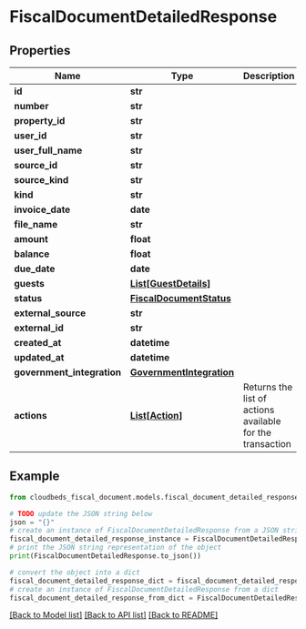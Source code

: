 # FiscalDocumentDetailedResponse


## Properties

Name | Type | Description | Notes
------------ | ------------- | ------------- | -------------
**id** | **str** |  | [optional] 
**number** | **str** |  | [optional] 
**property_id** | **str** |  | [optional] 
**user_id** | **str** |  | [optional] 
**user_full_name** | **str** |  | [optional] 
**source_id** | **str** |  | [optional] 
**source_kind** | **str** |  | [optional] 
**kind** | **str** |  | [optional] 
**invoice_date** | **date** |  | [optional] 
**file_name** | **str** |  | [optional] 
**amount** | **float** |  | [optional] 
**balance** | **float** |  | [optional] 
**due_date** | **date** |  | [optional] 
**guests** | [**List[GuestDetails]**](GuestDetails.md) |  | [optional] 
**status** | [**FiscalDocumentStatus**](FiscalDocumentStatus.md) |  | [optional] 
**external_source** | **str** |  | [optional] 
**external_id** | **str** |  | [optional] 
**created_at** | **datetime** |  | [optional] 
**updated_at** | **datetime** |  | [optional] 
**government_integration** | [**GovernmentIntegration**](GovernmentIntegration.md) |  | [optional] 
**actions** | [**List[Action]**](Action.md) | Returns the list of actions available for the transaction | [optional] 

## Example

```python
from cloudbeds_fiscal_document.models.fiscal_document_detailed_response import FiscalDocumentDetailedResponse

# TODO update the JSON string below
json = "{}"
# create an instance of FiscalDocumentDetailedResponse from a JSON string
fiscal_document_detailed_response_instance = FiscalDocumentDetailedResponse.from_json(json)
# print the JSON string representation of the object
print(FiscalDocumentDetailedResponse.to_json())

# convert the object into a dict
fiscal_document_detailed_response_dict = fiscal_document_detailed_response_instance.to_dict()
# create an instance of FiscalDocumentDetailedResponse from a dict
fiscal_document_detailed_response_from_dict = FiscalDocumentDetailedResponse.from_dict(fiscal_document_detailed_response_dict)
```
[[Back to Model list]](../README.md#documentation-for-models) [[Back to API list]](../README.md#documentation-for-api-endpoints) [[Back to README]](../README.md)


